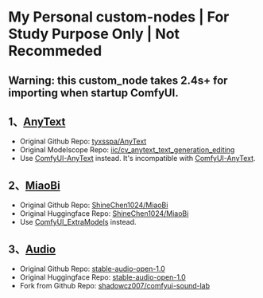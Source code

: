 # My Personal custom-nodes | For Study Purpose Only | Not Recommeded

## Warning: this custom_node takes 2.4s+ for importing when startup ComfyUI.

## 1、[AnyText](./AnyText/README.md) 
- Original Github Repo: [tyxsspa/AnyText](https://github.com/tyxsspa/AnyText)
- Original Modelscope Repo: [iic/cv_anytext_text_generation_editing](https://modelscope.cn/models/iic/cv_anytext_text_generation_editing/summary)
- Use [ComfyUI-AnyText](https://github.com/zmwv823/ComfyUI-AnyText) instead. It's incompatible with [ComfyUI-AnyText](https://github.com/zmwv823/ComfyUI-AnyText).

## 2、[MiaoBi](./MiaoBi/README.md)
- Original Github Repo: [ShineChen1024/MiaoBi](https://github.com/ShineChen1024/MiaoBi)
- Original Huggingface Repo: [ShineChen1024/MiaoBi](https://huggingface.co/ShineChen1024/MiaoBi)
- Use [ComfyUI_ExtraModels](https://github.com/city96/ComfyUI_ExtraModels) instead.

## 3、[Audio](./Audio/README.md)
- Original Github Repo: [stable-audio-open-1.0](https://github.com/Stability-AI/stable-audio-tools)
- Original Huggingface Repo: [stable-audio-open-1.0](https://huggingface.co/stabilityai/stable-audio-open-1.0)
- Fork from Github Repo: [shadowcz007/comfyui-sound-lab](https://github.com/shadowcz007/comfyui-sound-lab)